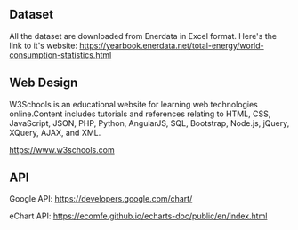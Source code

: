 ## Dataset
All the dataset are downloaded from Enerdata in Excel format. Here's the link to it's website:
https://yearbook.enerdata.net/total-energy/world-consumption-statistics.html

## Web Design
W3Schools is an educational website for learning web technologies online.Content includes tutorials and references relating to
HTML, CSS, JavaScript, JSON, PHP, Python, AngularJS, SQL, Bootstrap, Node.js, jQuery, XQuery, AJAX, and XML. 

https://www.w3schools.com

## API
Google API: https://developers.google.com/chart/

eChart API: https://ecomfe.github.io/echarts-doc/public/en/index.html


